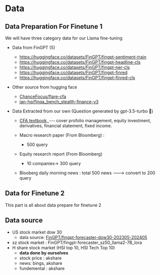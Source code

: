 # Data

## Data Preparation For Finetune 1

We will have three category data for our Llama fine-tuning 


- Data from FinGPT (5)
  - https://huggingface.co/datasets/FinGPT/fingpt-sentiment-train
  - https://huggingface.co/datasets/FinGPT/fingpt-headline-cls
  - https://huggingface.co/datasets/FinGPT/fingpt-ner-cls
  - https://huggingface.co/datasets/FinGPT/fingpt-finred
  - https://huggingface.co/datasets/FinGPT/fingpt-finred-cls

- Other source from hugging face

  - [ChanceFocus/flare-cfa](https://huggingface.co/datasets/ChanceFocus/flare-cfa)
  - [jan-hq/finqa_bench_stealth-finance-v3](https://huggingface.co/datasets/jan-hq/finqa_bench_stealth-finance-v3?row=36)

- Data Extracted from our own (Question generated by gpt-3.5-turbo :robot:)

  - [CFA textbook, ](https://page.sapp.edu.vn/hubfs/T%C3%A0i%20li%E1%BB%87u%20CFA%20Level%201/Secret%20Sauce%20CFA%20Level%201.pdf)  --- cover profolio management, equity investment, derivatives, financial statement, fixed income. 
  - Macro research paper (From Bloomberg) :
    - 500 query
  - Equity research report (From Bloomberg) 
    - 10 companies-> 300 query

  - Blooberg daily morning news : total 500 news ---> convert to 200 query



  
## Data for Finetune 2 

This part is all about data prepare for finetune 2

## Data source

- US stock market dow 30 
    - data source: [FinGPT/fingpt-forecaster-dow30-202305-202405](https://huggingface.co/datasets/FinGPT/fingpt-forecaster-dow30-202305-202405) 
- sz stock market : FinGPT/fingpt-forecaster_sz50_llama2-7B_lora
- H share stock market (HSI top 10, HSI Tech Top 10)
    - **data done by ourselves**
    - stock price : akshare 
    - news: bings, akshare
    - fundemental : akshare
  
